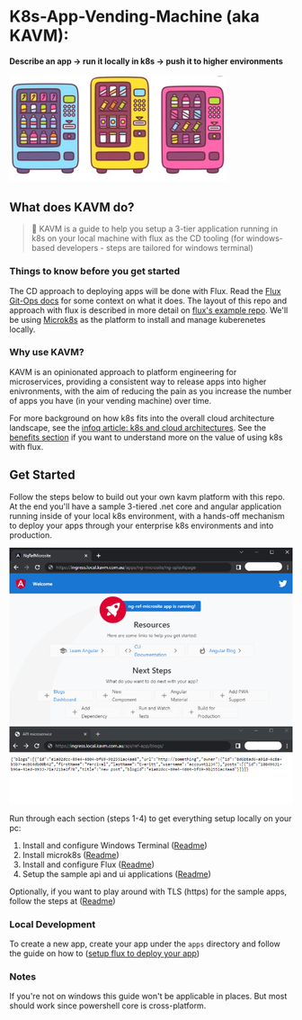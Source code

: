 # K8s-App-Vending-Machine (aka KAVM): 

#### Describe an app -> run it locally in k8s -> push it to higher environments
![app-vending-machine](./documentation/k8s-app-vending-machine.png)

## What does KAVM do?

> :telescope: KAVM is a guide to help you setup a 3-tier application running in k8s on your local machine with flux as the CD tooling (for windows-based developers - steps are tailored for windows terminal) 

### Things to know before you get started 

The CD approach to deploying apps will be done with Flux. Read the [Flux Git-Ops docs](https://toolkit.fluxcd.io/) for some context on what it does. The layout of this repo and approach with flux is described in more detail on [flux's example repo](https://github.com/fluxcd/flux2-kustomize-helm-example). We'll be using [Microk8s](https://microk8s.io/) as the platform to install and manage kuberenetes locally.

### Why use KAVM?

KAVM is an opinionated approach to platform engineering for microservices, providing a consistent way to release apps into higher enivronments, with the aim of reducing the pain as you increase the number of apps you have (in your vending machine) over time.

For more background on how k8s fits into the overall cloud architecture landscape, see the [infoq article: k8s and cloud architectures](https://www.infoq.com/minibooks/kubernetes-cloud-architectures/). See the [benefits section](./documentation/benefits.md) if you want to understand more on the value of using k8s with flux.


## Get Started

Follow the steps below to build out your own kavm platform with this repo. At the end you'll have a sample 3-tiered .net core and angular application running inside of your local k8s environment, with a hands-off mechanism to deploy your apps through your enterprise k8s environments and into production.

![app-ui](./documentation/ref-microsite.png)
![api](./documentation/ref-api-microservice.png)

Run through each section (steps 1-4) to get everything setup locally on your pc:

1. Install and configure Windows Terminal ([Readme](./installation/windows-terminal/README.md))
2. Install microk8s ([Readme](./installation/microk8s/README.md))
3. Install and configure Flux ([Readme](./installation/flux/README.md))
4. Setup the sample api and ui applications ([Readme](./installation/setup-api-and-microsite/sample-3-tier-application-guide.md))

Optionally, if you want to play around with TLS (https) for the sample apps, follow the steps at ([Readme](./installation/setup-api-and-microsite/tls-setup/setup-tls.md))
 
### Local Development

To create a new app, create your app under the `apps` directory and follow the guide on how to ([setup flux to deploy your app](./documentation/setup-flux-to-deploy-your-app.md))


### Notes

If you're not on windows this guide won't be applicable in places. But most should work since powershell core is cross-platform.
